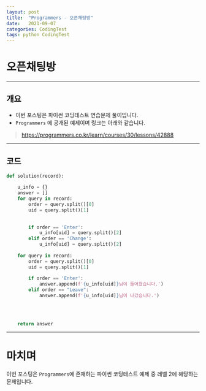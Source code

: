 ```yaml
---
layout: post
title:  "Programmers - 오픈채팅방"
date:   2021-09-07
categories: CodingTest
tags: python CodingTest
---
```

# 오픈채팅방
---

## 개요

* 이번 포스팅은 파이썬 코딩테스트 연습문제 풀이입니다.
* `Programmers` 에 공개된 예제이며 링크는 아래와 같습니다.

> <https://programmers.co.kr/learn/courses/30/lessons/42888>
    
---
    
## 코드

```python
def solution(record):
    
    u_info = {}
    answer = []
    for query in record:
        order = query.split()[0]
        uid = query.split()[1]
        
        
        if order == 'Enter':
            u_info[uid] = query.split()[2]
        elif order == 'Change':
            u_info[uid] = query.split()[2]
            
    for query in record:
        order = query.split()[0]
        uid = query.split()[1]
        
        if order == 'Enter':
            answer.append(f'{u_info[uid]}님이 들어왔습니다.')
        elif order == "Leave":
            answer.append(f'{u_info[uid]}님이 나갔습니다.')
        
    

    
    return answer
```
---
# 마치며
이번 포스팅은 `Programmers`에 존재하는 파이썬 코딩테스트 예제 중 레벨 2에 해당하는 문제입니다. 